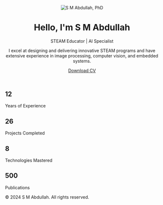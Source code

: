<head>
    <meta charset="UTF-8">
    <meta name="viewport" content="width=device-width, initial-scale=1.0">
    <title>S M Abdullah, PhD</title>
    <link rel="stylesheet" href="styles.css">
</head>
<body>
    <header>
        <div class="container header-content">
            <img src="https://github.com/smabdullah/smabdullah.github.io/assets/15555159/2186a818-208a-4671-aa56-a4a02ca250b7" alt="S M Abdullah, PhD" class="portrait">
            <h1>Hello, I'm <span class="highlight">S M Abdullah</span></h1>
            <p>STEAM Educator | AI Specialist</p>
            <p>I excel at designing and delivering innovative STEAM programs and have extensive experience in image processing, computer vision, and embedded systems.</p>
            <a href="/Resume_latest.pdf" class="btn">Download CV</a>
        </div>
    </header>
    <section class="stats">
        <div class="container">
            <div class="stat">
                <h2>12</h2>
                <p>Years of Experience</p>
            </div>
            <div class="stat">
                <h2>26</h2>
                <p>Projects Completed</p>
            </div>
            <div class="stat">
                <h2>8</h2>
                <p>Technologies Mastered</p>
            </div>
            <div class="stat">
                <h2>500</h2>
                <p>Publications</p>
            </div>
        </div>
    </section>
    <footer>
        <div class="container">
            <p>&copy; 2024 S M Abdullah. All rights reserved.</p>
        </div>
    </footer>
</body>
